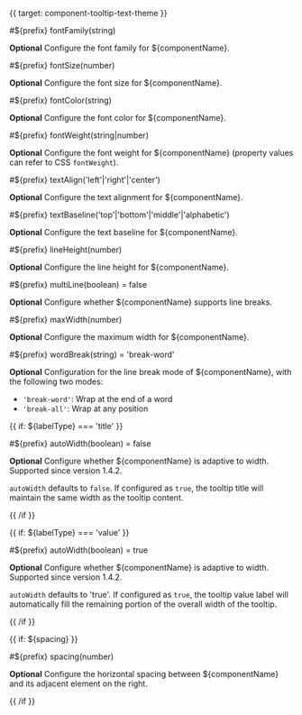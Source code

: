 {{ target: component-tooltip-text-theme }}

<!-- ITooltipTextTheme -->

#${prefix} fontFamily(string)

**Optional** Configure the font family for ${componentName}.

#${prefix} fontSize(number)

**Optional** Configure the font size for ${componentName}.

#${prefix} fontColor(string)

**Optional** Configure the font color for ${componentName}.

#${prefix} fontWeight(string|number)

**Optional** Configure the font weight for ${componentName} (property values can refer to CSS `fontWeight`).

#${prefix} textAlign('left'|'right'|'center')

**Optional** Configure the text alignment for ${componentName}.

#${prefix} textBaseline('top'|'bottom'|'middle'|'alphabetic')

**Optional** Configure the text baseline for ${componentName}.

#${prefix} lineHeight(number)

**Optional** Configure the line height for ${componentName}.

#${prefix} multiLine(boolean) = false

**Optional** Configure whether ${componentName} supports line breaks.

#${prefix} maxWidth(number)

**Optional** Configure the maximum width for ${componentName}.

#${prefix} wordBreak(string) = 'break-word'

**Optional** Configuration for the line break mode of ${componentName}, with the following two modes:

- `'break-word'`: Wrap at the end of a word
- `'break-all'`: Wrap at any position

{{ if: ${labelType} === 'title' }}

#${prefix} autoWidth(boolean) = false

**Optional** Configure whether ${componentName} is adaptive to width. Supported since version 1.4.2.

`autoWidth` defaults to `false`. If configured as `true`, the tooltip title will maintain the same width as the tooltip content.

{{ /if }}

{{ if: ${labelType} === 'value' }}

#${prefix} autoWidth(boolean) = true

**Optional** Configure whether ${componentName} is adaptive to width. Supported since version 1.4.2.

`autoWidth` defaults to 'true'. If configured as `true`, the tooltip value label will automatically fill the remaining portion of the overall width of the tooltip.

{{ /if }}

{{ if: ${spacing} }}

#${prefix} spacing(number)

**Optional** Configure the horizontal spacing between ${componentName} and its adjacent element on the right.

{{ /if }}
